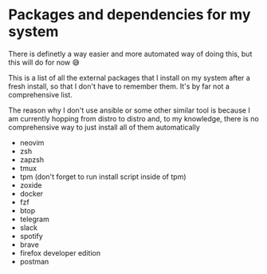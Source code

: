 # Packages and dependencies for my system

There is definetly a way easier and more automated way of doing this, but this will do for now 😅

This is a list of all the external packages that I install on my system after a fresh install, so that I don't have to remember them. It's by far not a comprehensive list.

The reason why I don't use ansible or some other similar tool is because I am currently hopping from distro to distro and, to my knowledge, there is no comprehensive way to just install all of them automatically

- neovim
- zsh
- zapzsh
- tmux
- tpm (don't forget to run install script inside of tpm)
- zoxide
- docker
- fzf
- btop
- telegram
- slack
- spotify
- brave
- firefox developer edition
- postman
